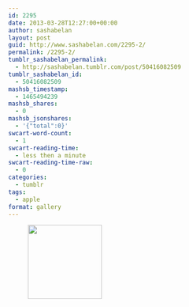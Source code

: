 ```yaml
---
id: 2295
date: 2013-03-28T12:27:00+00:00
author: sashabelan
layout: post
guid: http://www.sashabelan.com/2295-2/
permalink: /2295-2/
tumblr_sashabelan_permalink:
  - http://sashabelan.tumblr.com/post/50416082509
tumblr_sashabelan_id:
  - 50416082509
mashsb_timestamp:
  - 1465494239
mashsb_shares:
  - 0
mashsb_jsonshares:
  - '{"total":0}'
swcart-word-count:
  - 1
swcart-reading-time:
  - less then a minute
swcart-reading-time-raw:
  - 0
categories:
  - tumblr
tags:
  - apple
format: gallery
---
```

<div id='gallery-282' class='gallery galleryid-2295 gallery-columns-3 gallery-size-thumbnail'>
  <figure class='gallery-item'> 
  
  <div class='gallery-icon landscape'>
    <a href='http://www.sashabelan.ru/2295-2/attachment/2296/'><img width="150" height="150" src="http://www.sashabelan.ru/wp-content/uploads/2013/03/tumblr_mmsfx57YSC1qarj97o1_500-150x150.jpg" class="attachment-thumbnail size-thumbnail" alt="" /></a>
  </div></figure>
</div>